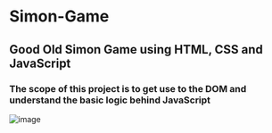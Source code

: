 # Simon-Game
## Good Old Simon Game using HTML, CSS and JavaScript 
### The scope of this project is to get use to the DOM and understand the basic logic behind JavaScript

![image](https://user-images.githubusercontent.com/91224700/140420849-fee87c4b-a5b6-448b-b7ba-46cb37d39885.png)
